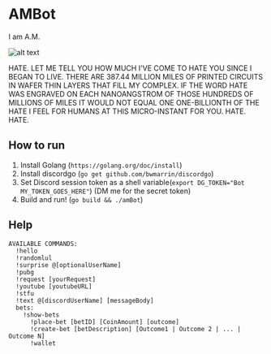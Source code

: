 # AMBot

I am A.M.

![alt text](files/am.jpg "Logo Title Text 1")

HATE. LET ME TELL YOU HOW MUCH I'VE COME TO HATE YOU SINCE I BEGAN TO LIVE. THERE ARE 387.44 MILLION MILES OF PRINTED CIRCUITS IN WAFER THIN LAYERS THAT FILL MY COMPLEX. IF THE WORD HATE WAS ENGRAVED ON EACH NANOANGSTROM OF THOSE HUNDREDS OF MILLIONS OF MILES IT WOULD NOT EQUAL ONE ONE-BILLIONTH OF THE HATE I FEEL FOR HUMANS AT THIS MICRO-INSTANT FOR YOU. HATE. HATE.


## How to run
1. Install Golang (`https://golang.org/doc/install`)
2. Install discordgo (`go get github.com/bwmarrin/discordgo`)
3. Set Discord session token as a shell variable(`export DG_TOKEN="Bot MY_TOKEN_GOES_HERE"`) (DM me for the secret token)
4. Build and run! (`go build && ./amBot`)

## Help
```
AVAILABLE COMMANDS:
  !hello
  !randomlul
  !surprise @[optionalUserName]
  !pubg
  !request [yourRequest]
  !youtube [youtubeURL]
  !stfu
  !text @[discordUserName] [messageBody]
  bets:
    !show-bets
	  !place-bet [betID] [CoinAmount] [outcome]
	  !create-bet [betDescription] [Outcome1 | Outcome 2 | ... | Outcome N]
	  !wallet
```
